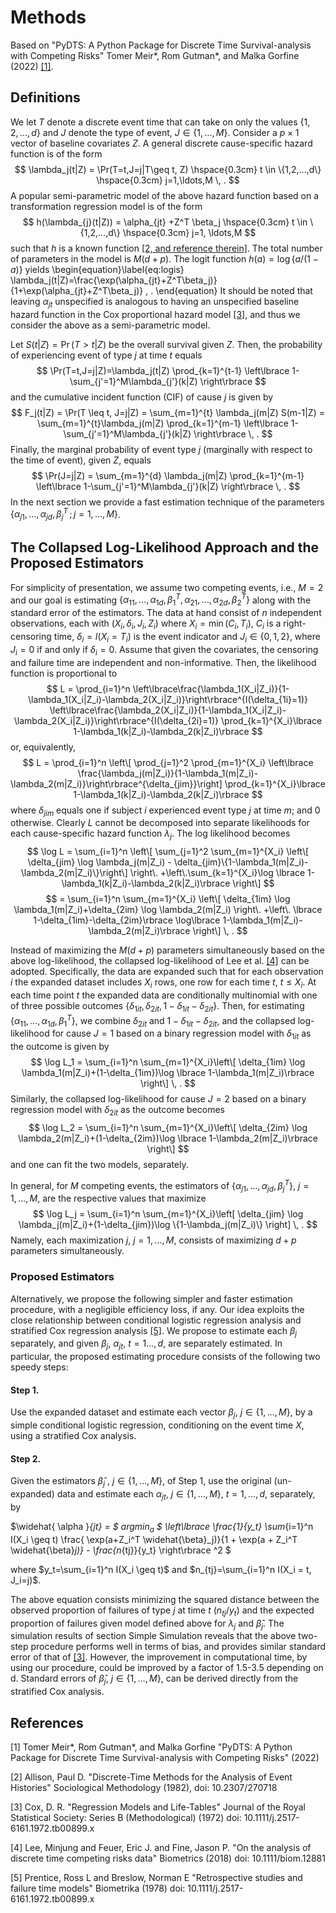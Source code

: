 # Methods

Based on "PyDTS: A Python Package for Discrete Time Survival-analysis with Competing Risks" 
Tomer Meir\*, Rom Gutman\*, and Malka Gorfine (2022) [[1]](#1).

## Definitions

We let $T$  denote a discrete event time that can take on only the values $\{1,2,...,d\}$ and $J$ denote the type of event, $J \in \{1,\ldots,M\}$.  Consider a $p \times 1$ vector of baseline covariates $Z$. A general discrete cause-specific hazard function is of the form
$$
\lambda_j(t|Z) = \Pr(T=t,J=j|T\geq t, Z)  \hspace{0.3cm} t \in \{1,2,...,d\} \hspace{0.3cm} j=1,\ldots,M  \, .
$$
A popular semi-parametric model of the above hazard function based on a transformation regression model is of the form
$$
h(\lambda_{j}(t|Z))  = \alpha_{jt} +Z^T \beta_j \hspace{0.3cm} t \in \{1,2,...,d\} \hspace{0.3cm} j=1, \ldots,M  
$$
such that $h$ is a known function [[2, and reference therein]](#2). The total number of parameters in the model is $M(d+p)$. The logit function $h(a)=\log \{ a/(1-a) \}$ yields 
\begin{equation}\label{eq:logis}
\lambda_j(t|Z)=\frac{\exp(\alpha_{jt}+Z^T\beta_j)}{1+\exp(\alpha_{jt}+Z^T\beta_j)} \, .
\end{equation}
It should be noted that leaving $\alpha_{jt}$ unspecified is analogous to having an unspecified baseline hazard function in the Cox proportional hazard model [[3]](#3), and thus we consider the above as a semi-parametric model.


Let $S(t|Z) = \Pr(T>t|Z)$ be the overall survival given $Z$. Then, the probability of experiencing event of type $j$ at time $t$ equals
$$
\Pr(T=t,J=j|Z)=\lambda_j(t|Z) \prod_{k=1}^{t-1} \left\lbrace 1-
\sum_{j'=1}^M\lambda_{j'}(k|Z) \right\rbrace  
$$
and the cumulative incident function (CIF) of cause $j$ is given by
$$
F_j(t|Z) = \Pr(T \leq t, J=j|Z) = \sum_{m=1}^{t} \lambda_j(m|Z) S(m-1|Z) = \sum_{m=1}^{t}\lambda_j(m|Z) \prod_{k=1}^{m-1} \left\lbrace 1-\sum_{j'=1}^M\lambda_{j'}(k|Z) \right\rbrace \, .
$$
Finally, the marginal probability of event type $j$ (marginally with respect to the time of event), given $Z$, equals
$$
\Pr(J=j|Z) = \sum_{m=1}^{d} \lambda_j(m|Z) \prod_{k=1}^{m-1} \left\lbrace 1-\sum_{j'=1}^M\lambda_{j'}(k|Z) \right\rbrace \, .
$$
In the next section we provide a fast estimation technique of the parameters $\{\alpha_{j1},\ldots,\alpha_{jd},\beta_j^T \, ; \, j=1,\ldots,M\}$.


## The Collapsed Log-Likelihood Approach and the Proposed Estimators
For simplicity of presentation, we assume two competing events, i.e., $M=2$ and our goal is estimating $\{\alpha_{11},\ldots,\alpha_{1d},\beta_1^T,\alpha_{21},\ldots,\alpha_{2d},\beta_2^T\}$ along with the standard error of the estimators. The data at hand consist of $n$ independent observations, each with $(X_i,\delta_i,J_i,Z_i)$ where $X_i=\min(C_i,T_i)$, $C_i$ is a right-censoring time, 
$\delta_i=I(X_i=T_i)$ is the event indicator and $J_i\in\{0,1,2\}$, where $J_i=0$ if and only if $\delta_i=0$. Assume that given the covariates, the censoring and failure time are independent and non-informative. Then, the likelihood function is proportional to 
$$
L = \prod_{i=1}^n  \left\lbrace\frac{\lambda_1(X_i|Z_i)}{1-\lambda_1(X_i|Z_i)-\lambda_2(X_i|Z_i)}\right\rbrace^{I(\delta_{1i}=1)} \left\lbrace\frac{\lambda_2(X_i|Z_i)}{1-\lambda_1(X_i|Z_i)-\lambda_2(X_i|Z_i)}\right\rbrace^{I(\delta_{2i}=1)} \prod_{k=1}^{X_i}\lbrace 1-\lambda_1(k|Z_i)-\lambda_2(k|Z_i)\rbrace
$$
or, equivalently,
$$
L = \prod_{i=1}^n \left\[ \prod_{j=1}^2 \prod_{m=1}^{X_i} \left\lbrace \frac{\lambda_j(m|Z_i)}{1-\lambda_1(m|Z_i)-\lambda_2(m|Z_i)}\right\rbrace^{\delta_{jim}}\right] \prod_{k=1}^{X_i}\lbrace 1-\lambda_1(k|Z_i)-\lambda_2(k|Z_i)\rbrace
$$
where $\delta_{jim}$ equals one if subject $i$ experienced event type $j$ at time $m$; and 0 otherwise. Clearly $L$ cannot be decomposed into separate likelihoods for each cause-specific
hazard function $\lambda_j$.
The log likelihood becomes
$$
\log L = \sum_{i=1}^n \left\[ \sum_{j=1}^2 \sum_{m=1}^{X_i} \left\[ \delta_{jim} \log \lambda_j(m|Z_i) - \delta_{jim}\{1-\lambda_1(m|Z_i)-\lambda_2(m|Z_i)\}\right\] \right\.  
+\left\.\sum_{k=1}^{X_i}\log \lbrace 1-\lambda_1(k|Z_i)-\lambda_2(k|Z_i)\rbrace \right\]
$$
$$
	= \sum_{i=1}^n \sum_{m=1}^{X_i} \left\[  \delta_{1im} \log \lambda_1(m|Z_i)+\delta_{2im} \log \lambda_2(m|Z_i) \right\. +\left\. \lbrace 1-\delta_{1im}-\delta_{2im}\rbrace \log\lbrace 1-\lambda_1(m|Z_i)-\lambda_2(m|Z_i)\rbrace \right\] \, .
$$

Instead of maximizing the $M(d+p)$ parameters simultaneously based on the above log-likelihood, the collapsed log-likelihood of Lee et al. [[4]](#4) can be adopted. Specifically, the data are expanded  such that for each observation $i$ the expanded dataset includes $X_i$ rows, one row for each time $t$, $t \leq X_i$. At each time point $t$ the expanded data are conditionally multinomial with one of three possible outcomes $\{\delta_{1it},\delta_{2it},1-\delta_{1it}-\delta_{2it}\}$. Then, for estimating $\{\alpha_{11},\ldots,\alpha_{1d},\beta_1^T\}$, we combine $\delta_{2it}$ and $1-\delta_{1it}-\delta_{2it}$, and the collapsed log-likelihood for cause $J=1$ based on a binary regression model with $\delta_{1it}$ as the outcome is given by
$$
\log L_1 = \sum_{i=1}^n \sum_{m=1}^{X_i}\left\[ \delta_{1im} \log \lambda_1(m|Z_i)+(1-\delta_{1im})\log \lbrace 1-\lambda_1(m|Z_i)\rbrace \right\] \, .
$$
Similarly, the collapsed log-likelihood for cause $J=2$ based on a binary regression model with $\delta_{2it}$ as the outcome becomes
$$
\log L_2 = \sum_{i=1}^n \sum_{m=1}^{X_i}\left\[ \delta_{2im} \log \lambda_2(m|Z_i)+(1-\delta_{2im})\log \lbrace 1-\lambda_2(m|Z_i)\rbrace \right\]
$$
and one can fit the two models, separately.  

In general, for $M$ competing events, 
the estimators of $\{\alpha_{j1},\ldots,\alpha_{jd},\beta_j^T\}$, $j=1,\ldots,M$, are the respective values that maximize  
$$
\log L_j = \sum_{i=1}^n \sum_{m=1}^{X_i}\left[ \delta_{jim} \log \lambda_j(m|Z_i)+(1-\delta_{jim})\log \{1-\lambda_j(m|Z_i)\} \right] \, .
$$
Namely, each maximization $j$, $j=1,\ldots,M$, consists of  maximizing $d + p$ parameters simultaneously. 

### Proposed Estimators
Alternatively, we propose the following simpler and faster estimation procedure, with a negligible efficiency loss, if any. Our idea exploits the close relationship between conditional logistic regression analysis and stratified Cox regression analysis [[5]](#5). We propose to estimate each $\beta_j$ separately, and given $\beta_j$, $\alpha_{jt}$, $t=1\ldots,d$, are separately estimated. In particular, the proposed estimating procedure consists of the following two speedy steps:
#### Step 1.
Use the expanded dataset and estimate each vector $\beta_j$, $j \in \{1,\ldots, M\}$, by a simple conditional logistic regression, conditioning on the event time $X$, using a stratified Cox analysis.

#### Step 2.
Given the estimators $\widehat{\beta}_j$ , $j \in \{1,\ldots, M\}$, of Step 1, use the original (un-expanded) data and estimate each $\alpha_{jt}$, $j \in \{1,\ldots,M\}$, $t=1,\ldots,d$, separately, by

$\widehat{ \alpha }_{jt} = $ $\mbox{argmin}_{a}$ $ \left\lbrace \frac{1}{y_t} \sum_{i=1}^n I(X_i \geq t) \frac{ \exp(a+Z_i^T \widehat{\beta}_j)}{1 + \exp(a + Z_i^T \widehat{\beta}_j)} - \frac{n_{tj}}{y_t} \right\rbrace ^2 $

where $y_t=\sum_{i=1}^n I(X_i \geq t)$ and $n_{tj}=\sum_{i=1}^n I(X_i = t, J_i=j)$.

The above equation consists minimizing the squared distance between the observed proportion of failures of type $j$ at time $t$ ($n_{tj}/y_t$) and the expected proportion of failures given model defined above for $\lambda_j$ and $\widehat{\beta}_j$. 
The simulation results of section Simple Simulation reveals that the above two-step procedure performs well in terms of bias, and provides similar standard error of that of [[3]](#3). However, the improvement in computational time, by using our procedure, could be improved by a factor of 1.5-3.5 depending on d. Standard errors of $\widehat{\beta}_j$, $j \in \{1,\ldots,M\}$, can be derived directly from the stratified Cox analysis.

## References
<a id="1">[1]</a> 
Tomer Meir\*, Rom Gutman\*, and Malka Gorfine 
"PyDTS: A Python Package for Discrete Time Survival-analysis with Competing Risks"
(2022)

<a id="2">[2]</a> 
Allison, Paul D.
"Discrete-Time Methods for the Analysis of Event Histories"
Sociological Methodology (1982),
doi: 10.2307/270718

<a id="3">[3]</a> 
Cox, D. R.
"Regression Models and Life-Tables"
Journal of the Royal Statistical Society: Series B (Methodological) (1972)
doi: 10.1111/j.2517-6161.1972.tb00899.x

<a id="4">[4]</a> 
Lee, Minjung and Feuer, Eric J. and Fine, Jason P.
"On the analysis of discrete time competing risks data"
Biometrics (2018)
doi: 10.1111/biom.12881

<a id="5">[5]</a> 
Prentice, Ross L and Breslow, Norman E
"Retrospective studies and failure time models"
Biometrika (1978)
doi: 10.1111/j.2517-6161.1972.tb00899.x

